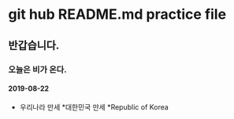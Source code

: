 
# git hub README.md practice file
## 반갑습니다.
### 오늘은 비가 온다.
#### 2019-08-22

* 우리나라 만세
*대한민국 만세
*Republic of Korea
